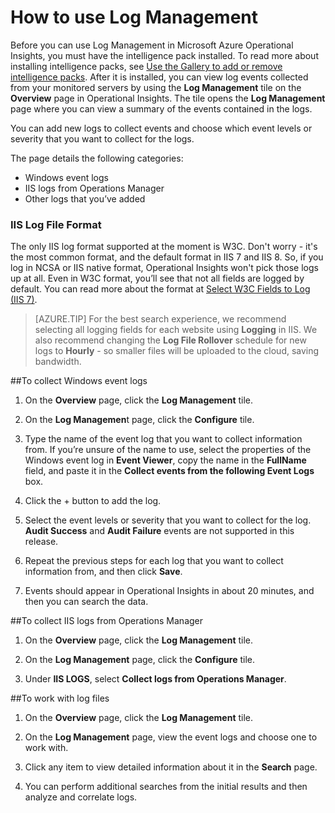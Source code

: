 <properties 
   pageTitle="How to use Log Management" 
   description="With Log Management in Microsoft Azure Operational Insights you can view log events collected from your monitored servers." 
   services="operational-insights" 
   documentationCenter="dev-center-name" 
   authors="leylakazemi" 
   manager="jwhit" 
   editor=""/>

<tags
   ms.service="operational-insights"
   ms.devlang=""
   ms.topic="article"
   ms.tgt_pltfrm=""
   ms.workload="operational-insights" 
   ms.date="02/20/2015"
   ms.author="leylak"/>

# How to use Log Management 

Before you can use Log Management in Microsoft Azure Operational Insights, you must have the intelligence pack installed. To read more about installing intelligence packs, see [Use the Gallery to add or remove intelligence packs](https://msdn.microsoft.com/en-us/library/azure/dn873980.aspx). After it is installed, you can view log events collected from your monitored servers by using the **Log Management** tile on the **Overview** page in Operational Insights. The tile opens the **Log Management** page where you can view a summary of the events contained in the logs.



You can add new logs to collect events and choose which event levels or severity that you want to collect for the logs.


The page details the following categories:

- Windows event logs
- IIS logs from Operations Manager
- Other logs that you’ve added


### IIS Log File Format

The only IIS log format supported at the moment is W3C. Don't worry - it's the most common format, and the default format in IIS 7 and IIS 8. So, if you log in NCSA or IIS native format, Operational Insights won't pick those logs up at all. Even in W3C format, you’ll see that not all fields are logged by default. You can read more about the format at [Select W3C Fields to Log (IIS 7)](https://technet.microsoft.com/en-us/library/cc754702(v=WS.10).aspx). 

> [AZURE.TIP] For the best search experience, we recommend selecting all logging fields for each website using **Logging** in IIS. We also recommend changing the **Log File Rollover** schedule for new logs to **Hourly** - so smaller files will be uploaded to the cloud, saving bandwidth.


##To collect Windows event logs

1. On the **Overview** page, click the **Log Management** tile. 

2. On the **Log Managemen**t page, click the **Configure** tile.
 
3. Type the name of the event log that you want to collect information from. If you’re unsure of the name to use, select the properties of the Windows event log in **Event Viewer**, copy the name in the **FullName** field, and paste it in the **Collect events from the following Event Logs** box.

4. Click the + button to add the log.

5. Select the event levels or severity that you want to collect for the log. **Audit Success** and **Audit Failure** events are not supported in this release.

6. Repeat the previous steps for each log that you want to collect information from, and then click **Save**.

7. Events should appear in Operational Insights in about 20 minutes, and then you can search the data. 



##To collect IIS logs from Operations Manager

1. On the **Overview** page, click the **Log Management** tile. 

2. On the **Log Management** page, click the **Configure** tile.
 
3. Under **IIS LOGS**, select **Collect logs from Operations Manager**.



##To work with log files
 
1. On the **Overview** page, click the **Log Management** tile.

2. On the **Log Management** page, view the event logs and choose one to work with.
  
3. Click any item to view detailed information about it in the **Search** page.

4. You can perform additional searches from the initial results and then analyze and correlate logs.

 


